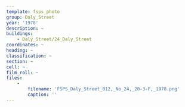 ```yaml
---
template: fsps_photo
group: Daly_Street
year: '1978'
description: ~
buildings:
    - Daly_Street/24_Daly_Street
coordinates: ~
heading: ~
classification: ~
section: ~
cell: ~
film_roll: ~
files:
    -
        filename: 'FSPS_Daly_Street_012,_No_24,_20-3-F,_1978.png'
        caption: ''
---
```

